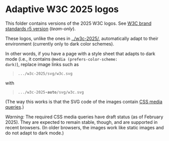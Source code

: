 # Adaptive W3C 2025 logos

This folder contains versions of the 2025 W3C logos. See [W3C brand standards r5 version](https://lists.w3.org/Archives/Team/team-website-redesign/2024Dec/att-0005/W3C-Brand_Standards-r5.pdf) (*team-only*).

These logos, unlike the ones in [../w3c-2025/](../w3c-2025/), automatically adapt to their environment (currently only to dark color schemes).

In other words, if you have a page with a style sheet that adapts to dark mode (i.e., it contains <code>@media (prefers-color-scheme: dark)</code>), replace image links such as

> <code>.../w3c-2025/svg/w3c.svg</code>

with

> <code>.../w3c-2025<b>-auto</b>/svg/w3c.svg</code>

(The way this works is that the SVG code of the images contain [CSS
media queries](https://www.w3.org/TR/mediaqueries-5/).)

*Warning:* The required CSS media queries have draft status (as of February 2025). They are expected to remain stable, though, and are supported in recent browsers. (In older browsers, the images work like static images and do not adapt to dark mode.)